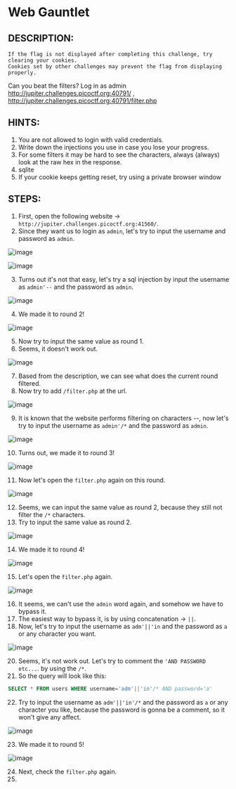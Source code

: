 # Web Gauntlet
## DESCRIPTION:
```
If the flag is not displayed after completing this challenge, try clearing your cookies. 
Cookies set by other challenges may prevent the flag from displaying properly.
```
Can you beat the filters? 
Log in as admin 
http://jupiter.challenges.picoctf.org:40791/ ,
http://jupiter.challenges.picoctf.org:40791/filter.php

## HINTS:
1. You are not allowed to login with valid credentials.
2. Write down the injections you use in case you lose your progress.
3. For some filters it may be hard to see the characters, always (always) look at the raw hex in the response.
4. sqlite
5. If your cookie keeps getting reset, try using a private browser window
## STEPS:
1. First, open the following website -> `http://jupiter.challenges.picoctf.org:41560/`.
2. Since they want us to login as `admin`, let's try to input the username and password as `admin`.

![image](https://user-images.githubusercontent.com/70703371/176408595-b96597a4-09a2-4b90-aad6-f87face817f1.png)

![image](https://user-images.githubusercontent.com/70703371/176408854-7cd077d8-e6a5-4aa1-9d32-c897ef65c0d7.png)


3. Turns out it's not that easy, let's try a sql injection by input the username as `admin'--` and the password as `admin`.

![image](https://user-images.githubusercontent.com/70703371/176409046-6abd6cfe-154a-4725-a64d-1c6f6bb2922f.png)

4.  We made it to round 2!

![image](https://user-images.githubusercontent.com/70703371/176409280-f10ff36b-b297-4806-9752-add54742e738.png)

5. Now try to input the same value as round 1.
6. Seems, it doesn't work out.

![image](https://user-images.githubusercontent.com/70703371/176409444-d6522ed4-2a8a-4fe5-871d-84d0133ef92e.png)

7. Based from the description, we can see what does the current round filtered.
8. Now try to add `/filter.php` at the url.

![image](https://user-images.githubusercontent.com/70703371/176409909-154b6d44-b621-426e-b714-cfb47b499011.png)

9. It is known that the website performs filtering on characters --, now let's try to input the username as `admin'/*` and the password as `admin`.

![image](https://user-images.githubusercontent.com/70703371/176410422-e4beef49-ae1e-4014-8ec9-28045f5da34a.png)

10. Turns out, we made it to round 3!

![image](https://user-images.githubusercontent.com/70703371/176410508-37423346-e290-46b4-b2f1-254d9ddcfbdb.png)

11. Now let's open the `filter.php` again on this round.

![image](https://user-images.githubusercontent.com/70703371/176410667-a8d16926-642e-4c50-8e35-1ad7e0af5210.png)

12. Seems, we can input the same value as round 2, because they still not filter the `/*` characters.
13. Try to input the same value as round 2.

![image](https://user-images.githubusercontent.com/70703371/176410950-88aa9a89-35f0-4fd4-8680-10750fa3a435.png)

14. We made it to round 4!

![image](https://user-images.githubusercontent.com/70703371/176411053-ed3ec962-353e-425f-9c34-c3b10ca58875.png)

15. Let's open the `filter.php` again.

![image](https://user-images.githubusercontent.com/70703371/176411229-90181f1b-5e03-491d-a96a-de2a595de67f.png)

16. It seems, we can't use the `admin` word again, and somehow we have to bypass it.
17. The easiest way to bypass it, is by using concatenation -> `||`.
18. Now, let's try to input the username as `adm'||'in` and the password as `a` or any character you want.

![image](https://user-images.githubusercontent.com/70703371/176411944-443880b1-3177-432a-bb85-7eb57d240646.png)

20. Seems, it's not work out. Let's try to comment the `'AND PASSWORD etc...`. by using the `/*`.
21. So the query will look like this:

```sql
SELECT * FROM users WHERE username='adm'||'in'/* AND password='a'
```

22. Try to input the username as `adm'||'in'/*` and the password as `a` or any character you like, because the password is gonna be a comment, so it won't give any affect.

![image](https://user-images.githubusercontent.com/70703371/176412629-2d9996ed-4658-41a0-bfda-b08dfd49c66d.png)

23. We made it to round 5!

![image](https://user-images.githubusercontent.com/70703371/176412961-fd4d42a2-b206-4b35-ad72-2a09abb0d7b2.png)

24. Next, check the `filter.php` again.
25. 



